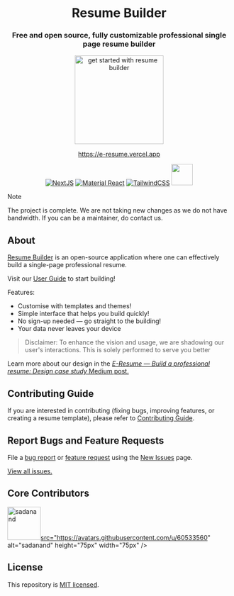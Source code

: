 <div align="center">

# Resume Builder

### Free and open source, fully customizable professional single page resume builder

<a href="https://e-resume.vercel.app/"><img src="https://user-images.githubusercontent.com/12962887/201484876-75290af9-ccd6-4f6d-be96-6a8fb4f20c4b.png" alt="get started with resume builder" height="200" widdth="330" />

https://e-resume.vercel.app


[![NextJS](https://skillicons.dev/icons?i=nextjs)](https://nextjs.org/)
[![Material React](https://skillicons.dev/icons?i=materialui)](https://mui.com/)
[![TailwindCSS](https://skillicons.dev/icons?i=tailwind)](https://tailwindcss.com/)
<a href="https://github.com/pmndrs/zustand"><img src="http://s3.amazonaws.com/pix.iemoji.com/images/emoji/apple/ios-12/256/bear-face.png" alt="" height="48" width="48" /></a>
</div>


> [!NOTE]  
> The project is complete. We are not taking new changes as we do not have bandwidth. If you can be a maintainer, do contact us.

## About

[Resume Builder](https://e-resume.vercel.app) is an open-source application where one can effectively build a single-page professional resume.

Visit our [User Guide](USER_GUIDE.md) to start building!

Features:

- Customise with templates and themes!
- Simple interface that helps you build quickly!
- No sign-up needed — go straight to the building!
- Your data never leaves your device

> Disclaimer: To enhance the vision and usage, we are shadowing our user's interactions. This is solely performed to serve you better

Learn more about our design in the [*E-Resume — Build a professional resume: Design case study* Medium post.](https://uxplanet.org/e-resume-build-a-professional-resume-design-case-study-3dc02a6359ea)

## Contributing Guide

If you are interested in contributing (fixing bugs, improving features, or creating a resume template), please refer to [Contributing Guide](./CONTRIBUTING.md).

## Report Bugs and Feature Requests

File a [bug report](https://github.com/sadanandpai/resume-builder/issues/new?assignees=sadanandpai&labels=&template=bug_report.md&title=) or [feature request](https://github.com/sadanandpai/resume-builder/issues/new?assignees=sadanandpai&labels=&template=feature_request.md&title=) using the [New Issues](https://github.com/sadanandpai/resume-builder/issues/new/choose) page. 

[View all issues.](https://github.com/sadanandpai/resume-builder/issues)

## Core Contributors

<a href="https://github.com/sadanandpai"><img src="https://avatars.githubusercontent.com/u/84074486" alt="sadanand" height="75px" width="75px" />src="https://avatars.githubusercontent.com/u/60533560" alt="sadanand" height="75px" width="75px" /></a>

## License

This repository is [MIT licensed](./LICENSE).

